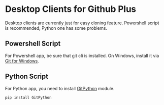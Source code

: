 # Desktop Clients for Github Plus
Desktop clients are currently just for easy cloning feature. Powershell script is recommended, Python one has some problems.

## Powershell Script
For Powershell app, be sure that git cli is installed. On Windows, install it via [Git for Windows](https://gitforwindows.org/).

## Python Script
For Python app, you need to install [GitPython](https://github.com/gitpython-developers/GitPython) module. 

```sh
pip install GitPython
```
